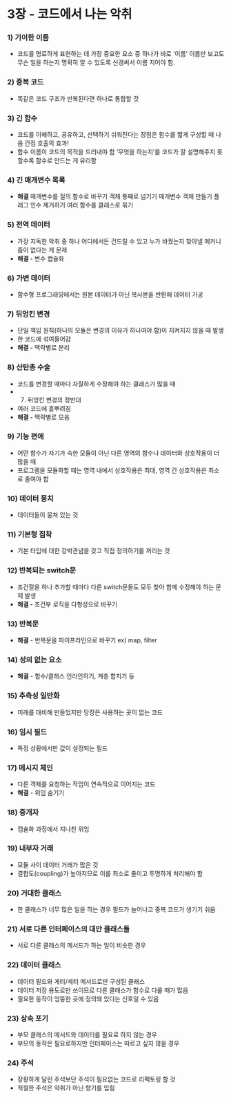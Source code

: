 # 3장 - 코드에서 나는 악취

### 1) 기이한 이름

- 코드를 명료하게 표현하는 데 가장 중요한 요소 중 하나가 바로 ‘이름’
  이름만 보고도 무슨 일을 하는지 명확히 알 수 있도록 신경써서 이름 지어야 함.

### 2) 중복 코드

- 똑같은 코드 구조가 반복된다면 하나로 통합할 것

### 3) 긴 함수

- 코드를 이해하고, 공유하고, 선택하기 쉬워진다는 장점은 함수를 짧게 구성할 때 나옴
  간접 호출의 효과!
- 함수 이름이 코드의 목적을 드러내야 함
  ’무엇을 하는지’를 코드가 잘 설명해주지 못할수록 함수로 만드는 게 유리함

### 4) 긴 매개변수 목록

- **해결**
  매개변수를 질의 함수로 바꾸기
  객체 통째로 넘기기
  매개변수 객체 만들기
  플래그 인수 제거하기
  여러 함수를 클래스로 묶기

### 5) 전역 데이터

- 가장 지독한 악취 중 하나
  어디에서든 건드릴 수 있고 누가 바꿨는지 찾아낼 메커니즘이 없다는 게 문제
- **해결 -** 변수 캡슐화

### 6) 가변 데이터

- 함수형 프로그래밍에서는 원본 데이터가 아닌 복사본을 반환해 데이터 가공

### 7) 뒤엉킨 변경

- 단일 책임 원칙(하나의 모듈은 변경의 이유가 하나여야 함)이 지켜지지 않을 때 발생
- 한 코드에 섞여들어감
- **해결 -** 맥락별로 분리

### 8) 산탄총 수술

- 코드를 변경할 때마다 자잘하게 수정해야 하는 클래스가 많을 때
- 7. 뒤엉킨 변경의 정반대
- 여러 코드에 흩뿌려짐
- **해결 -** 맥락별로 모음

### 9) 기능 편애

- 어떤 함수가 자기가 속한 모듈이 아닌 다른 영역의 함수나 데이터와 상호작용이 더 많을 때
- 프로그램을 모듈화할 때는 영역 내에서 상호작용은 최대, 영역 간 상호작용은 최소로 줄여야 함

### 10) 데이터 뭉치

- 데이터들이 뭉쳐 있는 것

### 11) 기본형 집착

- 기본 타입에 대한 강박관념을 갖고 직접 정의하기를 꺼리는 것

### 12) 반복되는 switch문

- 조건절을 하나 추가할 때마다 다른 switch문들도 모두 찾아 함께 수정해야 하는 문제 발생
- **해결 -** 조건부 로직을 다형성으로 바꾸기

### 13) 반복문

- **해결** - 반복문을 파이프라인으로 바꾸기
  ex) map, filter

### 14) 성의 없는 요소

- **해결** - 함수/클래스 인라인하기, 계층 합치기 등

### 15) 추측성 일반화

- 미래를 대비해 만들었지만 당장은 사용하는 곳이 없는 코드

### 16) 임시 필드

- 특정 상황에서만 값이 설정되는 필드

### 17) 메시지 체인

- 다른 객체를 요청하는 작업이 연속적으로 이어지는 코드
- **해결** - 위임 숨기기

### 18) 중개자

- 캡슐화 과정에서 지나친 위임

### 19) 내부자 거래

- 모듈 사이 데이터 거래가 많은 것
- 결합도(coupling)가 높아지므로 이를 최소로 줄이고 투명하게 처리해야 함

### 20) 거대한 클래스

- 한 클래스가 너무 많은 일을 하는 경우 필드가 늘어나고 중복 코드가 생기기 쉬움

### 21) 서로 다른 인터페이스의 대안 클래스들

- 서로 다른 클래스의 메서드가 하는 일이 비슷한 경우

### 22) 데이터 클래스

- 데이터 필드와 게터/세터 메서드로만 구성된 클래스
- 데이터 저장 용도로만 쓰이므로 다른 클래스가 함수로 다룰 때가 많음
- 필요한 동작이 엉뚱한 곳에 정의돼 있다는 신호일 수 있음

### 23) 상속 포기

- 부모 클래스의 메서드와 데이터를 필요로 하지 않는 경우
- 부모의 동작은 필요로하지만 인터페이스는 따르고 싶지 않을 경우

### 24) 주석

- 장황하게 달린 주석보단 주석이 필요없는 코드로 리팩토링 할 것
- 적절한 주석은 악취가 아닌 향기를 입힘
